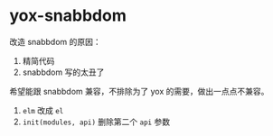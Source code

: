 # yox-snabbdom

改造 snabbdom 的原因：

1. 精简代码
2. snabbdom 写的太丑了

希望能跟 snabbdom 兼容，不排除为了 yox 的需要，做出一点点不兼容。

1. `elm` 改成 `el`
2. `init(modules, api)` 删除第二个 `api` 参数
